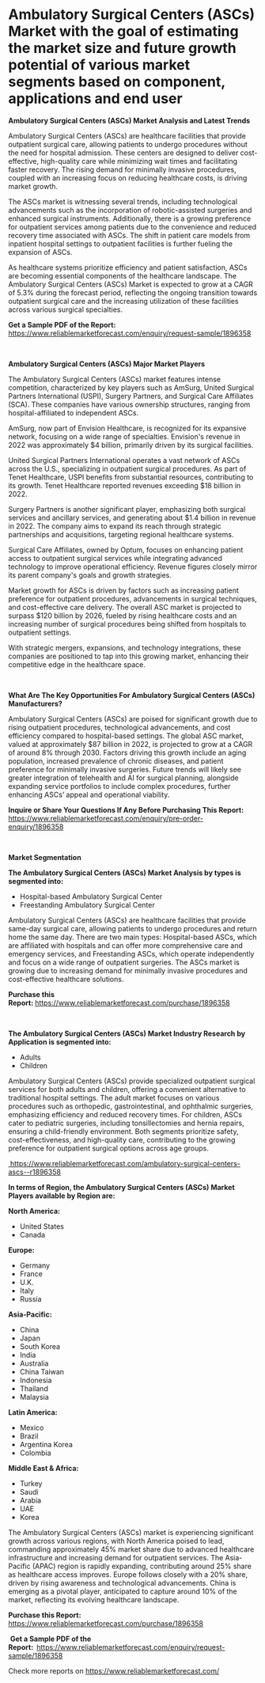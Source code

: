 <p><h1>Ambulatory Surgical Centers (ASCs) Market with the goal of estimating the market size and future growth potential of various market segments based on component, applications and end user</h1></p><p><strong>Ambulatory Surgical Centers (ASCs) Market Analysis and Latest Trends</strong></p>
<p><p>Ambulatory Surgical Centers (ASCs) are healthcare facilities that provide outpatient surgical care, allowing patients to undergo procedures without the need for hospital admission. These centers are designed to deliver cost-effective, high-quality care while minimizing wait times and facilitating faster recovery. The rising demand for minimally invasive procedures, coupled with an increasing focus on reducing healthcare costs, is driving market growth.</p><p>The ASCs market is witnessing several trends, including technological advancements such as the incorporation of robotic-assisted surgeries and enhanced surgical instruments. Additionally, there is a growing preference for outpatient services among patients due to the convenience and reduced recovery time associated with ASCs. The shift in patient care models from inpatient hospital settings to outpatient facilities is further fueling the expansion of ASCs.</p><p>As healthcare systems prioritize efficiency and patient satisfaction, ASCs are becoming essential components of the healthcare landscape. The Ambulatory Surgical Centers (ASCs) Market is expected to grow at a CAGR of 5.3% during the forecast period, reflecting the ongoing transition towards outpatient surgical care and the increasing utilization of these facilities across various surgical specialties.</p></p>
<p><strong>Get a Sample PDF of the Report:&nbsp;</strong> <a href="https://www.reliablemarketforecast.com/enquiry/request-sample/1896358?utm_campaign=3572&utm_medium=2&utm_source=Github&utm_content=ia&utm_term=28032025&utm_id=ambulatory-surgical-centers-ascs">https://www.reliablemarketforecast.com/enquiry/request-sample/1896358</a></p>
<p>&nbsp;</p>
<p><strong>Ambulatory Surgical Centers (ASCs) Major Market Players</strong></p>
<p><p>The Ambulatory Surgical Centers (ASCs) market features intense competition, characterized by key players such as AmSurg, United Surgical Partners International (USPI), Surgery Partners, and Surgical Care Affiliates (SCA). These companies have various ownership structures, ranging from hospital-affiliated to independent ASCs. </p><p>AmSurg, now part of Envision Healthcare, is recognized for its expansive network, focusing on a wide range of specialties. Envision's revenue in 2022 was approximately $4 billion, primarily driven by its surgical facilities.</p><p>United Surgical Partners International operates a vast network of ASCs across the U.S., specializing in outpatient surgical procedures. As part of Tenet Healthcare, USPI benefits from substantial resources, contributing to its growth. Tenet Healthcare reported revenues exceeding $18 billion in 2022.</p><p>Surgery Partners is another significant player, emphasizing both surgical services and ancillary services, and generating about $1.4 billion in revenue in 2022. The company aims to expand its reach through strategic partnerships and acquisitions, targeting regional healthcare systems.</p><p>Surgical Care Affiliates, owned by Optum, focuses on enhancing patient access to outpatient surgical services while integrating advanced technology to improve operational efficiency. Revenue figures closely mirror its parent company's goals and growth strategies.</p><p>Market growth for ASCs is driven by factors such as increasing patient preference for outpatient procedures, advancements in surgical techniques, and cost-effective care delivery. The overall ASC market is projected to surpass $120 billion by 2026, fueled by rising healthcare costs and an increasing number of surgical procedures being shifted from hospitals to outpatient settings. </p><p>With strategic mergers, expansions, and technology integrations, these companies are positioned to tap into this growing market, enhancing their competitive edge in the healthcare space.</p></p>
<p>&nbsp;</p>
<p><strong>What Are The Key Opportunities For Ambulatory Surgical Centers (ASCs) Manufacturers?</strong></p>
<p><p>Ambulatory Surgical Centers (ASCs) are poised for significant growth due to rising outpatient procedures, technological advancements, and cost efficiency compared to hospital-based settings. The global ASC market, valued at approximately $87 billion in 2022, is projected to grow at a CAGR of around 8% through 2030. Factors driving this growth include an aging population, increased prevalence of chronic diseases, and patient preference for minimally invasive surgeries. Future trends will likely see greater integration of telehealth and AI for surgical planning, alongside expanding service portfolios to include complex procedures, further enhancing ASCs’ appeal and operational viability.</p></p>
<p><strong>Inquire or Share Your Questions If Any Before Purchasing This Report:</strong> <a href="https://www.reliablemarketforecast.com/enquiry/pre-order-enquiry/1896358?utm_campaign=3572&utm_medium=2&utm_source=Github&utm_content=ia&utm_term=28032025&utm_id=ambulatory-surgical-centers-ascs">https://www.reliablemarketforecast.com/enquiry/pre-order-enquiry/1896358</a></p>
<p>&nbsp;</p>
<p><strong>Market Segmentation</strong></p>
<p><strong>The Ambulatory Surgical Centers (ASCs) Market Analysis by types is segmented into:</strong></p>
<p><ul><li>Hospital-based Ambulatory Surgical Center</li><li>Freestanding Ambulatory Surgical Center</li></ul></p>
<p><p>Ambulatory Surgical Centers (ASCs) are healthcare facilities that provide same-day surgical care, allowing patients to undergo procedures and return home the same day. There are two main types: Hospital-based ASCs, which are affiliated with hospitals and can offer more comprehensive care and emergency services, and Freestanding ASCs, which operate independently and focus on a wide range of outpatient surgeries. The ASCs market is growing due to increasing demand for minimally invasive procedures and cost-effective healthcare solutions.</p></p>
<p><strong>Purchase this Report:&nbsp;</strong><a href="https://www.reliablemarketforecast.com/purchase/1896358?utm_campaign=3572&utm_medium=2&utm_source=Github&utm_content=ia&utm_term=28032025&utm_id=ambulatory-surgical-centers-ascs">https://www.reliablemarketforecast.com/purchase/1896358</a></p>
<p>&nbsp;</p>
<p><strong>The Ambulatory Surgical Centers (ASCs) Market Industry Research by Application is segmented into:</strong></p>
<p><ul><li>Adults</li><li>Children</li></ul></p>
<p><p>Ambulatory Surgical Centers (ASCs) provide specialized outpatient surgical services for both adults and children, offering a convenient alternative to traditional hospital settings. The adult market focuses on various procedures such as orthopedic, gastrointestinal, and ophthalmic surgeries, emphasizing efficiency and reduced recovery times. For children, ASCs cater to pediatric surgeries, including tonsillectomies and hernia repairs, ensuring a child-friendly environment. Both segments prioritize safety, cost-effectiveness, and high-quality care, contributing to the growing preference for outpatient surgical options across age groups.</p></p>
<p><a href="https://www.reliablemarketforecast.com/ambulatory-surgical-centers-ascs--r1896358?utm_campaign=3572&utm_medium=2&utm_source=Github&utm_content=ia&utm_term=28032025&utm_id=ambulatory-surgical-centers-ascs">&nbsp;https://www.reliablemarketforecast.com/ambulatory-surgical-centers-ascs--r1896358</a></p>
<p><strong>In terms of Region, the Ambulatory Surgical Centers (ASCs) Market Players available by Region are:</strong></p>
<p>
    <p> <strong> North America: </strong>
        <ul>
            <li>United States</li>
            <li>Canada</li>
        </ul>
        </p> 
    <p> <strong> Europe: </strong>
        <ul>
            <li>Germany</li>
            <li>France</li>
            <li>U.K.</li>
            <li>Italy</li>
            <li>Russia</li>
        </ul>
        </p> 
    <p> <strong> Asia-Pacific: </strong>
        <ul>
            <li>China</li>
            <li>Japan</li>
            <li>South Korea</li>
            <li>India</li>
            <li>Australia</li>
            <li>China Taiwan</li>
            <li>Indonesia</li>
            <li>Thailand</li>
            <li>Malaysia</li>
        </ul>
        </p> 
    <p> <strong> Latin America: </strong>
        <ul>
            <li>Mexico</li>
            <li>Brazil</li>
            <li>Argentina Korea</li>
            <li>Colombia</li>
        </ul>
        </p> 
    <p> <strong> Middle East & Africa: </strong>
        <ul>
            <li>Turkey</li>
            <li>Saudi</li>
            <li>Arabia</li>
            <li>UAE</li>
            <li>Korea</li>
        </ul>
    </p>
    </p>
<p><p>The Ambulatory Surgical Centers (ASCs) market is experiencing significant growth across various regions, with North America poised to lead, commanding approximately 45% market share due to advanced healthcare infrastructure and increasing demand for outpatient services. The Asia-Pacific (APAC) region is rapidly expanding, contributing around 25% share as healthcare access improves. Europe follows closely with a 20% share, driven by rising awareness and technological advancements. China is emerging as a pivotal player, anticipated to capture around 10% of the market, reflecting its evolving healthcare landscape.</p></p>
<p><strong>Purchase this Report: </strong><a href="https://www.reliablemarketforecast.com/purchase/1896358?utm_campaign=3572&utm_medium=2&utm_source=Github&utm_content=ia&utm_term=28032025&utm_id=ambulatory-surgical-centers-ascs">https://www.reliablemarketforecast.com/purchase/1896358</a></p>
<p>&nbsp;<strong>Get a Sample PDF of the Report:&nbsp;&nbsp;</strong><a href="https://www.reliablemarketforecast.com/enquiry/request-sample/1896358?utm_campaign=3572&utm_medium=2&utm_source=Github&utm_content=ia&utm_term=28032025&utm_id=ambulatory-surgical-centers-ascs">https://www.reliablemarketforecast.com/enquiry/request-sample/1896358</a></p>
<p><strong></strong></p>
<p>Check more reports on <a href="https://www.reliablemarketforecast.com/?utm_campaign=3572&utm_medium=2&utm_source=Github&utm_content=ia&utm_term=28032025&utm_id=ambulatory-surgical-centers-ascs">https://www.reliablemarketforecast.com/</a></p>